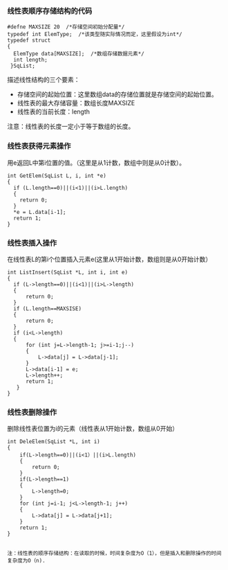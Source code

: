 ### 线性表顺序存储结构的代码 ###
```
#defne MAXSIZE 20  /*存储空间初始分配量*/
typedef int ElemType;  /*该类型随实际情况而定，这里假设为int*/
typedef struct
{
  ElemType data[MAXSIZE];  /*数组存储数据元素*/
  int length; 
 }SqList;
 ```
 描述线性结构的三个要素：
 * 存储空间的起始位置：这里数组data的存储位置就是存储空间的起始位置。
 * 线性表的最大存储容量：数组长度MAXSIZE
 * 线性表的当前长度：length
 
 注意：线性表的长度一定小于等于数组的长度。
 
 ### 线性表获得元素操作 ###
用e返回L中第i位置的值。（这里是从1计数，数组中则是从0计数）。
```
int GetElem(SqList L, i, int *e)
{
  if (L.length==0)||(i<1)||(i>L.length)
  {
    return 0;
  }
  *e = L.data[i-1];
  return 1;
}
```
### 线性表插入操作 ###
在线性表L的第i个位置插入元素e(这里从1开始计数，数组则是从0开始计数）
```
int ListInsert(SqList *L, int i, int e)
{
  if (L->length==0)||(i<1)||(i>L->length)
  {
      return 0;
  }
  if (L.length==MAXSISE)
  {
      return 0;
  }
  if (i<L->length)
  {
      for (int j=L->length-1; j>=i-1;j--)
      {
          L->data[j] = L->data[j-1];
      }
      L->data[i-1] = e;
      L->length++;
      return 1;
   }
}
``` 
  
### 线性表删除操作 ###
删除线性表位置为i的元素（线性表从1开始计数，数组从0开始）
```
int DeleElem(SqList *L, int i)
{
    if(L->length==0)||(i<1）||(i>L.length)
    {
        return 0;
    }
    if(L->length==1)
    {
        L->length=0;
    }
    for (int j=i-1; j<L->length-1; j++)
    {
        L->data[j] = L->data[j+1];
    }
    return 1;
}
      
      
注：线性表的顺序存储结构：在读取的时候，时间复杂度为O（1），但是插入和删除操作的时间复杂度为O（n).
